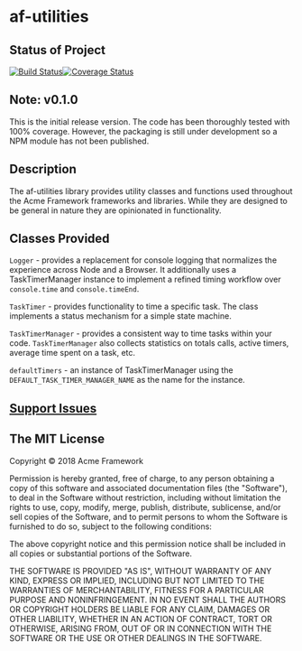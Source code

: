 # af-utilities

## Status of Project

[![Build Status](https://travis-ci.org/acmeframework/af-utilities.svg?branch=master)](https://travis-ci.org/acmeframework/af-utilities)[![Coverage Status](https://coveralls.io/repos/github/acmeframework/af-utilities/badge.svg?branch=master)](https://coveralls.io/github/acmeframework/af-utilities?branch=master)

## Note: v0.1.0

This is the initial release version. The code has been thoroughly tested with 100% coverage. However, the packaging is still under development so a NPM module has not been published.

## Description

The af-utilities library provides utility classes and functions used throughout the Acme Framework frameworks and libraries. While they are designed to be general in nature they are opinionated in functionality.

## Classes Provided

`Logger` - provides a replacement for console logging that normalizes the experience across Node and a Browser. It additionally uses a TaskTimerManager instance to implement a refined timing workflow over `console.time` and `console.timeEnd`.

`TaskTimer` - provides functionality to time a specific task. The class implements a status mechanism for a simple state machine.

`TaskTimerManager` - provides a consistent way to time tasks within your code. `TaskTimerManager` also collects statistics on totals calls, active timers, average time spent on a task, etc.

`defaultTimers` - an instance of TaskTimerManager using the `DEFAULT_TASK_TIMER_MANAGER_NAME` as the name for the instance.

## [Support Issues](https://github.com/acmeframework/af-utilities/issues)

## The MIT License

Copyright &copy; 2018 Acme Framework

Permission is hereby granted, free of charge, to any person obtaining a copy of this software and associated documentation files (the "Software"), to deal in the Software without restriction, including without limitation the rights to use, copy, modify, merge, publish, distribute, sublicense, and/or sell copies of the Software, and to permit persons to whom the Software is furnished to do so, subject to the following conditions:

The above copyright notice and this permission notice shall be included in all copies or substantial portions of the Software.

THE SOFTWARE IS PROVIDED "AS IS", WITHOUT WARRANTY OF ANY KIND, EXPRESS OR IMPLIED, INCLUDING BUT NOT LIMITED TO THE WARRANTIES OF MERCHANTABILITY, FITNESS FOR A PARTICULAR PURPOSE AND NONINFRINGEMENT. IN NO EVENT SHALL THE AUTHORS OR COPYRIGHT HOLDERS BE LIABLE FOR ANY CLAIM, DAMAGES OR OTHER LIABILITY, WHETHER IN AN ACTION OF CONTRACT, TORT OR OTHERWISE, ARISING FROM, OUT OF OR IN CONNECTION WITH THE SOFTWARE OR THE USE OR OTHER DEALINGS IN THE SOFTWARE.
